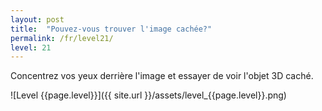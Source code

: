 ```yaml
---
layout: post
title:  "Pouvez-vous trouver l'image cachée?"
permalink: /fr/level21/
level: 21
---
```

Concentrez vos yeux derrière l'image et essayer de voir l'objet 3D caché.

![Level {{page.level}}]({{ site.url }}/assets/level_{{page.level}}.png)